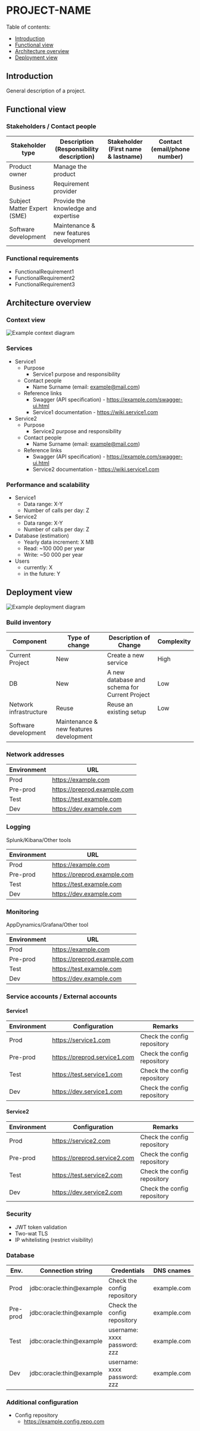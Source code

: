 # PROJECT-NAME

Table of contents:

- [Introduction](#introduction)
- [Functional view](#functional-view)
- [Architecture overview](#architecture-overview)
- [Deployment view](#deployment-view)

## Introduction

General description of a project.

## Functional view

### Stakeholders / Contact people

| Stakeholder type            | Description (Responsibility description) | Stakeholder (First name & lastname) | Contact (email/phone number) |
|-----------------------------|------------------------------------------|-------------------------------------|------------------------------|
| Product owner               | Manage the product                       |||
| Business                    | Requirement provider                     |||
| Subject Matter Expert (SME) | Provide the knowledge and expertise      |||
| Software development        | Maintenance & new features development   |||

### Functional requirements

- FunctionalRequirement1
- FunctionalRequirement2
- FunctionalRequirement3

## Architecture overview

### Context view

![Example context diagram](./resources/ContextView.png)

### Services

- Service1
  - Purpose
    - Service1 purpose and responsibility
  - Contact people
    - Name Surname (email: <example@mail.com>)
  - Reference links
    - Swagger (API specification) - <https://example.com/swagger-ui.html>
    - Service1 documentation - <https://wiki.service1.com>
- Service2
  - Purpose
    - Service2 purpose and responsibility
  - Contact people
    - Name Surname (email: <example@mail.com>)
  - Reference links
    - Swagger (API specification) - <https://example.com/swagger-ui.html>
    - Service2 documentation - <https://wiki.service1.com>

### Performance and scalability

- Service1
  - Data range: X-Y
  - Number of calls per day: Z
- Service2
  - Data range: X-Y
  - Number of calls per day: Z
- Database (estimation)
  - Yearly data increment: X MB
  - Read: ~100 000 per year
  - Write: ~50 000 per year
- Users
  - currently: X
  - in the future: Y

## Deployment view

![Example deployment diagram](./resources/DeploymentView.png)

### Build inventory

| Component              | Type of change                         | Description of Change                         | Complexity |
|------------------------|----------------------------------------|-----------------------------------------------|------------|
| Current Project        | New                                    | Create a new service                          | High       |
| DB                     | New                                    | A new database and schema for Current Project | Low        |
| Network infrastructure | Reuse                                  | Reuse an existing setup                       | Low        |
| Software development   | Maintenance & new features development |||

### Network addresses

| Environment | URL                         |
|-------------|-----------------------------|
| Prod        | <https://example.com>         |
| Pre-prod    | <https://preprod.example.com> |
| Test        | <https://test.example.com>    |
| Dev         | <https://dev.example.com>     |

### Logging

Splunk/Kibana/Other tools

| Environment | URL                         |
|-------------|-----------------------------|
| Prod        | <https://example.com>         |
| Pre-prod    | <https://preprod.example.com> |
| Test        | <https://test.example.com>    |
| Dev         | <https://dev.example.com>     |

### Monitoring

AppDynamics/Grafana/Other tool

| Environment | URL                         |
|-------------|-----------------------------|
| Prod        | <https://example.com>         |
| Pre-prod    | <https://preprod.example.com> |
| Test        | <https://test.example.com>    |
| Dev         | <https://dev.example.com>     |

### Service accounts / External accounts

#### Service1

| Environment | Configuration                | Remarks                     |
|-------------|------------------------------|-----------------------------|
| Prod        | <https://service1.com>         | Check the config repository |
| Pre-prod    | <https://preprod.service1.com> | Check the config repository |
| Test        | <https://test.service1.com>    | Check the config repository |
| Dev         | <https://dev.service1.com>     | Check the config repository |

#### Service2

| Environment | Configuration                | Remarks                     |
|-------------|------------------------------|-----------------------------|
| Prod        | <https://service2.com>         | Check the config repository |
| Pre-prod    | <https://preprod.service2.com> | Check the config repository |
| Test        | <https://test.service2.com>    | Check the config repository |
| Dev         | <https://dev.service2.com>     | Check the config repository |

### Security

- JWT token validation
- Two-wat TLS
- IP whitelisting (restrict visibility)

### Database

| Env.     | Connection string        | Credentials                  | DNS cnames  |
|----------|--------------------------|------------------------------|-------------|
| Prod     | jdbc:oracle:thin@example | Check the config repository  | example.com |
| Pre-prod | jdbc:oracle:thin@example | Check the config repository  | example.com |
| Test     | jdbc:oracle:thin@example | username: xxxx password: zzz | example.com |
| Dev      | jdbc:oracle:thin@example | username: xxxx password: zzz | example.com |

### Additional configuration

- Config repository
  - <https://example.config.repo.com>
